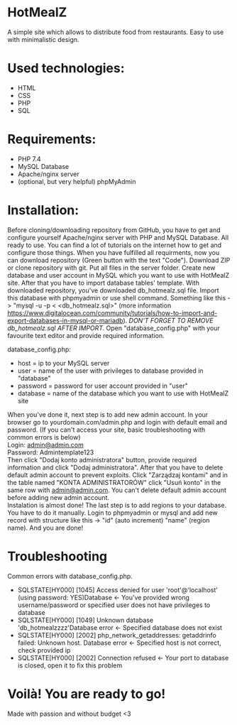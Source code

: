 # HotMealZ
A simple site which allows to distribute food from restaurants. Easy to use with minimalistic design.

# Used technologies:
<ul>
<li>HTML</li>
<li>CSS</li>
<li>PHP</li>
<li>SQL</li>
</ul>

# Requirements:
<ul>
<li>PHP 7.4</li>
<li>MySQL Database</li>
<li>Apache/nginx server</li>
<li>(optional, but very helpful) phpMyAdmin</li>
</ul>

# Installation:
Before cloning/downloading repository from GitHub, you have to get and configure yourself Apache/nginx server with PHP and MySQL Database. All ready to use. You can find a lot of tutorials on the internet how to get and configure those things. When you have fulfilled all requirments, now you can download repository (Green button with the text "Code"). Download ZIP or clone repository with git. Put all files in the server folder. Create new database and user account in MySQL which you want to use with HotMealZ site. After that you have to import database tables' template. With downloaded repository, you've downloaded db_hotmealz.sql file. Import this database with phpmyadmin or use shell command. Something like this -> "mysql -u <username> -p <databasename> < <db_hotmealz.sql>" (more information https://www.digitalocean.com/community/tutorials/how-to-import-and-export-databases-in-mysql-or-mariadb). *DON'T FORGET TO REMOVE db_hotmealz.sql AFTER IMPORT.* Open "database_config.php" with your favourite text editor and provide required information.

database_config.php:
<ul>
<li>host = ip to your MySQL server</li>
<li>user = name of the user with privileges to database provided in "database"</li>
<li>password = password for user account provided in "user"</li>
<li>database = name of the database which you want to use with HotMealZ site</li>
</ul>

 When you've done it, next step is to add new admin account. In your browser go to yourdomain.com/admin.php and login with default email and password. (If you can't access your site, basic troubleshooting with common errors is below) 
</br>Login: admin@admin.com
</br>Password: Admintemplate123
</br>Then click "Dodaj konto administratora" button, provide required information and click "Dodaj administratora". After that you have to delete default admin account to prevent exploits. Click "Zarządzaj kontami" and in the table named "KONTA ADMINISTRATORÓW" click "Usuń konto" in the same row with admin@admin.com. You can't delete default admin account before adding new admin account. 
</br>Instalation is almost done! The last step is to add regions to your database. You have to do it manually. Login to phpmyadmin or mysql and add new record with structure like this -> "id" (auto increment) "name" (region name). And you are done!

# Troubleshooting
Common errors with database_config.php.
<ul>
<li>SQLSTATE[HY000] [1045] Access denied for user 'root'@'localhost' (using password: YES)Database <- You've provided wrong username/password or specified user does not have privileges to database</li>
<li>SQLSTATE[HY000] [1049] Unknown database 'db_hotmealzzzz'Database error <- Specified database does not exist</li>
<li>SQLSTATE[HY000] [2002] php_network_getaddresses: getaddrinfo failed: Unknown host. Database error <- Specified host is not correct, check provided ip</li>
<li>SQLSTATE[HY000] [2002] Connection refused <- Your port to database is closed, open it to fix this problem</li>
</ul>


# Voilà! You are ready to go!
Made with passion and without budget <3
